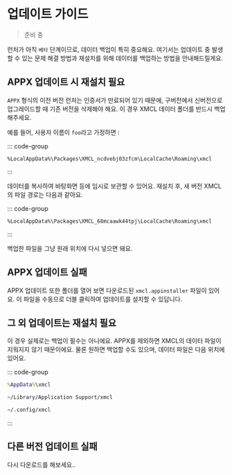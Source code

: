# 업데이트 가이드

> 준비 중

런처가 아직 `베타` 단계이므로, 데이터 백업이 특히 중요해요. 여기서는 업데이트 중 발생할 수 있는 문제 해결 방법과 재설치를 위해 데이터를 백업하는 방법을 안내해드릴게요.

## APPX 업데이트 시 재설치 필요

`APPX` 형식의 이전 버전 런처는 인증서가 만료되어 있기 때문에, 구버전에서 신버전으로 업그레이드할 때 기존 버전을 삭제해야 해요. 이 경우 XMCL 데이터 폴더를 반드시 백업해주세요.

예를 들어, 사용자 이름이 `foo`라고 가정하면
:

::: code-group
```[Windows (APPX)]
%LocalAppData%\Packages\XMCL_ncdvebj03zfcm\LocalCache\Roaming\xmcl
```
:::

데이터를 복사하여 바탕화면 등에 임시로 보관할 수 있어요. 재설치 후, 새 버전 XMCL의 파일 경로는 다음과 같아요.

::: code-group
```[Windows (APPX)]
%LocalAppData%\Packages\XMCL_68mcaawk44tpj\LocalCache\Roaming\xmcl
```
:::

백업한 파일을 그냥 원래 위치에 다시 넣으면 돼요.

## APPX 업데이트 실패

APPX 업데이트 또한 폴더를 열어 보면 다운로드된 `xmcl.appinstaller` 파일이 있어요. 이 파일을 수동으로 더블 클릭하여 업데이트를 설치할 수 있답니다.

## 그 외 업데이트는 재설치 필요

이 경우 실제로는 백업이 필수는 아니에요. APPX를 제외하면 XMCL의 데이터 파일이 지워지지 않기 때문이에요. 물론 원하면 백업할 수도 있으며, 데이터 파일은 다음 위치에 있어요.

::: code-group
```cmd [Windows]
%AppData%\xmcl
```
```sh [macOS]
~/Library/Application Support/xmcl
```
```sh [Linux]
~/.config/xmcl
```
:::

## 다른 버전 업데이트 실패

다시 다운로드를 해보세요..